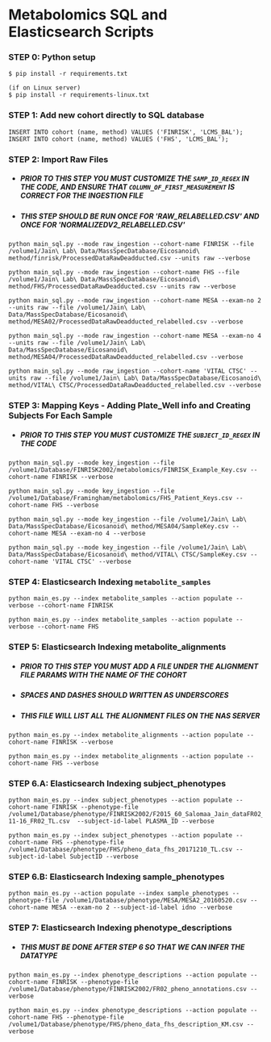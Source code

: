 # Metabolomics SQL and Elasticsearch Scripts

### STEP 0: Python setup
```
$ pip install -r requirements.txt

(if on Linux server)
$ pip install -r requirements-linux.txt
```

### STEP 1: Add new cohort directly to SQL database
```
INSERT INTO cohort (name, method) VALUES ('FINRISK', 'LCMS_BAL');
INSERT INTO cohort (name, method) VALUES ('FHS', 'LCMS_BAL');
```

### STEP 2: Import Raw Files
- ##### PRIOR TO THIS STEP YOU MUST CUSTOMIZE THE `SAMP_ID_REGEX` IN THE CODE, AND ENSURE THAT `COLUMN_OF_FIRST_MEASUREMENT` IS CORRECT FOR THE INGESTION FILE
- ##### THIS STEP SHOULD BE RUN ONCE FOR 'RAW_RELABELLED.CSV' AND ONCE FOR 'NORMALIZEDV2_RELABELLED.CSV'


```
python main_sql.py --mode raw_ingestion --cohort-name FINRISK --file /volume1/Jain\ Lab\ Data/MassSpecDatabase/Eicosanoid\ method/finrisk/ProcessedDataRawDeadducted.csv --units raw --verbose
```


```
python main_sql.py --mode raw_ingestion --cohort-name FHS --file /volume1/Jain\ Lab\ Data/MassSpecDatabase/Eicosanoid\ method/FHS/ProcessedDataRawDeadducted.csv --units raw --verbose
```


```
python main_sql.py --mode raw_ingestion --cohort-name MESA --exam-no 2 --units raw --file /volume1/Jain\ Lab\ Data/MassSpecDatabase/Eicosanoid\ method/MESA02/ProcessedDataRawDeadducted_relabelled.csv --verbose
```


```
python main_sql.py --mode raw_ingestion --cohort-name MESA --exam-no 4 --units raw --file /volume1/Jain\ Lab\ Data/MassSpecDatabase/Eicosanoid\ method/MESA04/ProcessedDataRawDeadducted_relabelled.csv --verbose
```


```
python main_sql.py --mode raw_ingestion --cohort-name 'VITAL CTSC' --units raw --file /volume1/Jain\ Lab\ Data/MassSpecDatabase/Eicosanoid\ method/VITAL\ CTSC/ProcessedDataRawDeadducted_relabelled.csv --verbose
```

### STEP 3: Mapping Keys - Adding Plate_Well info and Creating Subjects For Each Sample
- ##### PRIOR TO THIS STEP YOU MUST CUSTOMIZE THE `SUBJECT_ID_REGEX` IN THE CODE


```
python main_sql.py --mode key_ingestion --file /volume1/Database/FINRISK2002/metabolomics/FINRISK_Example_Key.csv --cohort-name FINRISK --verbose
```


```
python main_sql.py --mode key_ingestion --file /volume1/Database/Framingham/metabolomics/FHS_Patient_Keys.csv --cohort-name FHS --verbose
```


```
python main_sql.py --mode key_ingestion --file /volume1/Jain\ Lab\ Data/MassSpecDatabase/Eicosanoid\ method/MESA04/SampleKey.csv --cohort-name MESA --exam-no 4 --verbose
```


```
python main_sql.py --mode key_ingestion --file /volume1/Jain\ Lab\ Data/MassSpecDatabase/Eicosanoid\ method/VITAL\ CTSC/SampleKey.csv --cohort-name 'VITAL CTSC' --verbose
```

### STEP 4: Elasticsearch Indexing `metabolite_samples`

```
python main_es.py --index metabolite_samples --action populate --verbose --cohort-name FINRISK
```

```
python main_es.py --index metabolite_samples --action populate --verbose --cohort-name FHS
```

### STEP 5: Elasticsearch Indexing metabolite_alignments
- ##### PRIOR TO THIS STEP YOU MUST ADD A FILE UNDER THE ALIGNMENT FILE PARAMS WITH THE NAME OF THE COHORT
- ##### SPACES AND DASHES SHOULD WRITTEN AS UNDERSCORES
- ##### THIS FILE WILL LIST ALL THE ALIGNMENT FILES ON THE NAS SERVER


```
python main_es.py --index metabolite_alignments --action populate --cohort-name FINRISK --verbose
```


```
python main_es.py --index metabolite_alignments --action populate --cohort-name FHS --verbose
```

### STEP 6.A: Elasticsearch Indexing subject_phenotypes



```
python main_es.py --index subject_phenotypes --action populate --cohort-name FINRISK --phenotype-file /volume1/Database/phenotype/FINRISK2002/F2015_60_Salomaa_Jain_dataFR02_FU16_2018-11-16_FR02_TL.csv  --subject-id-label PLASMA_ID --verbose
```


```
python main_es.py --index subject_phenotypes --action populate --cohort-name FHS --phenotype-file /volume1/Database/phenotype/FHS/pheno_data_fhs_20171210_TL.csv --subject-id-label SubjectID --verbose
```

### STEP 6.B: Elasticsearch Indexing sample_phenotypes


```
python main_es.py --action populate --index sample_phenotypes --phenotype-file /volume1/Database/phenotype/MESA/MESA2_20160520.csv --cohort-name MESA --exam-no 2 --subject-id-label idno --verbose
```

### STEP 7: Elasticsearch Indexing phenotype_descriptions
- ##### THIS MUST BE DONE AFTER STEP 6 SO THAT WE CAN INFER THE DATATYPE


```
python main_es.py --index phenotype_descriptions --action populate --cohort-name FINRISK --phenotype-file /volume1/Database/phenotype/FINRISK2002/FR02_pheno_annotations.csv --verbose
```


```
python main_es.py --index phenotype_descriptions --action populate --cohort-name FHS --phenotype-file /volume1/Database/phenotype/FHS/pheno_data_fhs_description_KM.csv --verbose
```

